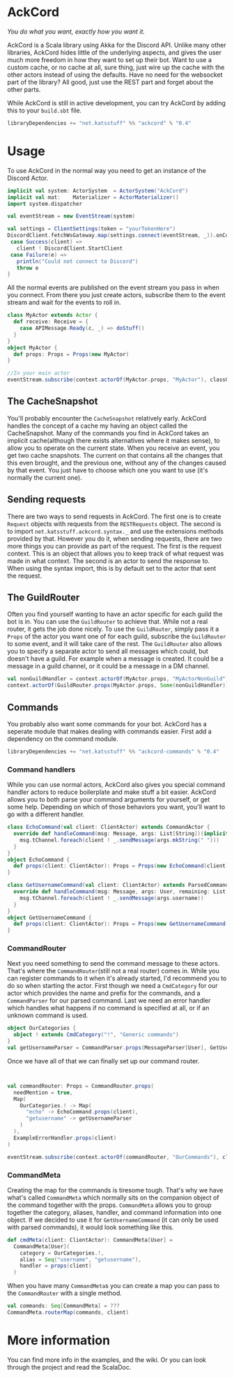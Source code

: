 # AckCord
*You do what you want, exactly how you want it.*

AckCord is a Scala library using Akka for the Discord API. Unlike many other libraries, AckCord hides little of the underlying aspects, and gives the user much more freedom in how they want to set up their bot. Want to use a custom cache, or no cache at all, sure thing, just wire up the cache with the other actors instead of using the defaults. Have no need for the websocket part of the library? All good, just use the REST part and forget about the other parts.

While AckCord is still in active development, you can try AckCord by adding this to your `build.sbt` file.
```scala
libraryDependencies += "net.katsstuff" %% "ackcord" % "0.4"
```

# Usage

To use AckCord in the normal way you need to get an instance of the Discord Actor.
```scala
implicit val system: ActorSystem  = ActorSystem("AckCord")
implicit val mat:    Materializer = ActorMaterializer()
import system.dispatcher

val eventStream = new EventStream(system)

val settings = ClientSettings(token = "yourTokenHere")
DiscordClient.fetchWsGateway.map(settings.connect(eventStream, _)).onComplete {
 case Success(client) =>
   client ! DiscordClient.StartClient
 case Failure(e) =>
   println("Could not connect to Discord")
   throw e
}
```

All the normal events are published on the event stream you pass in when you connect. From there you just create actors, subscribe them to the event stream and wait for the events to roll in.
```scala
class MyActor extends Actor {
  def receive: Receive = {
    case APIMessage.Ready(c, _) => doStuff()
  }
}
object MyActor {
  def props: Props = Props(new MyActor)
}

//In your main actor
eventStream.subscribe(context.actorOf(MyActor.props, "MyActor"), classOf[APIMessage.Ready])
```

## The CacheSnapshot
You'll probably encounter the `CacheSnapshot` relatively early. AckCord handles the concept of a cache my having an object called the CacheSnapshot. Many of the commands you find in AckCord takes an implicit cache(although there exists alternatives where it makes sense), to allow you to operate on the current state. When you receive an event, you get two cache snapshots. The current on that contains all the changes that this even brought, and the previous one, without any of the changes caused by that event. You just have to choose which one you want to use (it's normally the current one).

## Sending requests
There are two ways to send requests in AckCord. The first one is to create `Request` objects with requests from the `RESTRequests` object. The second is to import `net.katsstuff.ackcord.syntax._` and use the extensions methods provided by that. However you do it, when sending requests, there are two more things you can provide as part of the request. The first is the request context. This is an object that allows you to keep track of what request was made in what context. The second is an actor to send the response to. When using the syntax import, this is by default set to the actor that sent the request.

## The GuildRouter
Often you find yourself wanting to have an actor specific for each guild the bot is in. You can use the `GuildRouter` to achieve that. While not a real router, it gets the job done nicely. To use the `GuildRouter`, simply pass it a `Props` of the actor you want one of for each guild, subscribe the `GuildRouter` to some event, and it will take care of the rest. The `GuildRouter` also allows you to specify a separate actor to send all messages which could, but doesn't have a guild. For example when a message is created. It could be a message in a guild channel, or it could be a message in a DM channel.
```scala
val nonGuildHandler = context.actorOf(MyActor.props, "MyActorNonGuild")
context.actorOf(GuildRouter.props(MyActor.props, Some(nonGuildHandler)), "MyActor")
```

## Commands
You probably also want some commands for your bot. AckCord has a seperate module that makes dealing with commands easier. First add a dependency on the command module.
```scala
libraryDependencies += "net.katsstuff" %% "ackcord-commands" % "0.4"
```

### Command handlers
While you can use normal actors, AckCord also gives you special command handler actors to reduce boilerplate and make stuff a bit easier. AckCord allows you to both parse your command arguments for yourself, or get some help. Depending on which of those behaviors you want, you'll want to go with a different handler.
```scala
class EchoCommand(val client: ClientActor) extends CommandActor {
  override def handleCommand(msg: Message, args: List[String])(implicit c: CacheSnapshot): Unit = {
    msg.tChannel.foreach(client ! _.sendMessage(args.mkString(" ")))
  }
}
object EchoCommand {
  def props(client: ClientActor): Props = Props(new EchoCommand(client))
}

class GetUsernameCommand(val client: ClientActor) extends ParsedCommandActor[User] {
  override def handleCommand(msg: Message, args: User, remaining: List[String])(implicit c: CacheSnapshot): Unit = {
    msg.tChannel.foreach(client ! _.sendMessage(args.username))
  }
}
object GetUsernameCommand {
  def props(client: ClientActor): Props = Props(new GetUsernameCommand(client))
}
```

### CommandRouter
Next you need something to send the command message to these actors. That's where the `CommandRouter`(still not a real router) comes in. While you can register commands to it when it's already started, I'd recommend you to do so when starting the actor. First though we need a `CmdCategory` for our actor which provides the name and prefix for the commands, and a `CommandParser` for our parsed command. Last we need an error handler which handles what happens if no command is specified at all, or if an unknown command is used.
```scala
object OurCategories {
  object ! extends CmdCategory("!", "Generic commands")
}
val getUsernameParser = CommandParser.props(MessageParser[User], GetUsernameCommand.props(client))
```

Once we have all of that we can finally set up our command router.
```scala


val commandRouter: Props = CommandRouter.props(
  needMention = true,
  Map(
    OurCategories.! -> Map(
      "echo" -> EchoCommand.props(client),
      "getusername" -> getUsernameParser
    )
  ),
  ExampleErrorHandler.props(client)
)

eventStream.subscribe(context.actorOf(commandRouter, "OurCommands"), classOf[APIMessage.MessageCreate])
```

### CommandMeta
Creating the map for the commands is tiresome tough. That's why we have what's called `CommandMeta` which normally sits on the companion object of the command together with the props. `CommandMeta` allows you to group together the category, aliases, handler, and command information into one object. If we decided to use it for `GetUsernameCommand` (it can only be used with parsed commands), it would look something like this.
```scala
def cmdMeta(client: ClientActor): CommandMeta[User] =
  CommandMeta[User](
    category = OurCategories.!,
    alias = Seq("username", "getusername"),
    handler = props(client)
  )
```

When you have many `CommandMeta`s you can create a map you can pass to the `CommandRouter` with a single method.
```scala
val commands: Seq[CommandMeta] = ???
CommandMeta.routerMap(commands, client)
```

# More information
You can find more info in the examples, and the wiki. Or you can look through the project and read the ScalaDoc.
